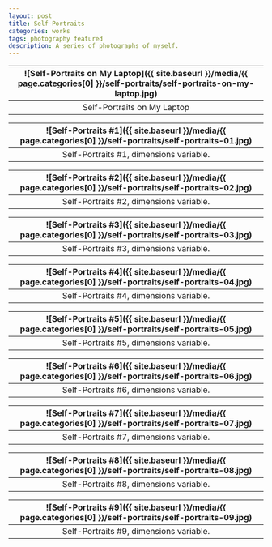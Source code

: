 ```yaml
---
layout: post
title: Self-Portraits
categories: works
tags: photography featured
description: A series of photographs of myself.
---
```


![Self-Portraits on My Laptop]({{ site.baseurl }}/media/{{ page.categories[0] }}/self-portraits/self-portraits-on-my-laptop.jpg) |
:----------: |
Self-Portraits on My Laptop |

![Self-Portraits #1]({{ site.baseurl }}/media/{{ page.categories[0] }}/self-portraits/self-portraits-01.jpg) |
:----------: |
Self-Portraits #1, dimensions variable. |

![Self-Portraits #2]({{ site.baseurl }}/media/{{ page.categories[0] }}/self-portraits/self-portraits-02.jpg) |
:----------: |
Self-Portraits #2, dimensions variable. |

![Self-Portraits #3]({{ site.baseurl }}/media/{{ page.categories[0] }}/self-portraits/self-portraits-03.jpg) |
:----------: |
Self-Portraits #3, dimensions variable. |

![Self-Portraits #4]({{ site.baseurl }}/media/{{ page.categories[0] }}/self-portraits/self-portraits-04.jpg) |
:----------: |
Self-Portraits #4, dimensions variable. |

![Self-Portraits #5]({{ site.baseurl }}/media/{{ page.categories[0] }}/self-portraits/self-portraits-05.jpg) |
:----------: |
Self-Portraits #5, dimensions variable. |

![Self-Portraits #6]({{ site.baseurl }}/media/{{ page.categories[0] }}/self-portraits/self-portraits-06.jpg) |
:----------: |
Self-Portraits #6, dimensions variable. |

![Self-Portraits #7]({{ site.baseurl }}/media/{{ page.categories[0] }}/self-portraits/self-portraits-07.jpg) |
:----------: |
Self-Portraits #7, dimensions variable. |

![Self-Portraits #8]({{ site.baseurl }}/media/{{ page.categories[0] }}/self-portraits/self-portraits-08.jpg) |
:----------: |
Self-Portraits #8, dimensions variable. |

![Self-Portraits #9]({{ site.baseurl }}/media/{{ page.categories[0] }}/self-portraits/self-portraits-09.jpg) |
:----------: |
Self-Portraits #9, dimensions variable. |
